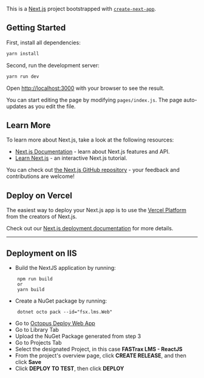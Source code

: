 This is a [Next.js](https://nextjs.org/) project bootstrapped with [`create-next-app`](https://github.com/vercel/next.js/tree/canary/packages/create-next-app).

## Getting Started

First, install all dependencies:

```bash
yarn install
```

Second, run the development server:

```bash
yarn run dev
```

Open [http://localhost:3000](http://localhost:3000) with your browser to see the result.

You can start editing the page by modifying `pages/index.js`. The page auto-updates as you edit the file.

## Learn More

To learn more about Next.js, take a look at the following resources:

- [Next.js Documentation](https://nextjs.org/docs) - learn about Next.js features and API.
- [Learn Next.js](https://nextjs.org/learn) - an interactive Next.js tutorial.

You can check out [the Next.js GitHub repository](https://github.com/vercel/next.js/) - your feedback and contributions are welcome!

## Deploy on Vercel

The easiest way to deploy your Next.js app is to use the [Vercel Platform](https://vercel.com/import?utm_medium=default-template&filter=next.js&utm_source=create-next-app&utm_campaign=create-next-app-readme) from the creators of Next.js.

Check out our [Next.js deployment documentation](https://nextjs.org/docs/deployment) for more details.

***

## Deployment on IIS

- Build the NextJS application by running:
```
    npm run build
    or
    yarn build 
```
- Create a NuGet package by running:
```
    dotnet octo pack --id="fsx.lms.Web"
```
- Go to [Octopus Deploy Web App](http://10.0.10.42:8080/)
- Go to Library Tab
- Upload the NuGet Package generated from step 3
- Go to Projects Tab
- Select the designated Project, in this case **FASTrax LMS - ReactJS**
- From the project's overview page, click **CREATE RELEASE**, and then click **Save**
- Click **DEPLOY TO TEST**, then click **DEPLOY**